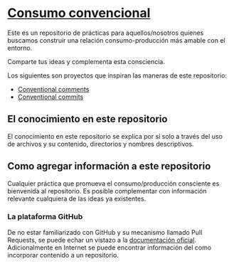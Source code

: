 # [Consumo convencional](https://github.com/damian-af/consumo-convencional)

Este es un repositorio de prácticas para aquellos/nosotros quienes buscamos construir una relación consumo-producción más amable con el entorno.

Comparte tus ideas y complementa esta consciencia.

Los siguientes son proyectos que inspiran las maneras de este repositorio:

- [Conventional comments](https://conventionalcomments.org)
- [Conventional commits](https://www.conventionalcommits.org/)

## El conocimiento en este repositorio

El conocimiento en este repositorio se explica por sí solo a través del uso de archivos y su contenido, directorios y nombres descriptivos.

## Como agregar información a este repositorio

Cualquier práctica que promueva el consumo/producción consciente es bienvenida al repositorio. Es posible complementar con información relevante cualquiera de las ideas ya existentes.

### La plataforma GitHub

De no estar familiarizado con GitHub y su mecanismo llamado Pull Requests, se puede echar un vistazo a la [documentación oficial](https://docs.github.com/es/pull-requests/collaborating-with-pull-requests/proposing-changes-to-your-work-with-pull-requests/about-pull-requests). Adicionalmente en Internet se puede encontrar información del como incorporar contenido a un repositorio.